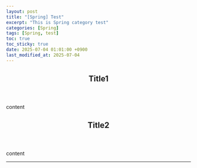 ```yaml
---
layout: post
title: "[Spring] Test"
excerpt: "This is Spring category test"
categories: [Spring]
tags: [Spring, test]
toc: true
toc_sticky: true
date: 2025-07-04 01:01:00 +0900
last_modified_at: 2025-07-04
---
```

<header class="major">
    <h2>Title1</h2>
</header>

content

<header class="major">
    <h2>Title2</h2>
</header>

content

---
